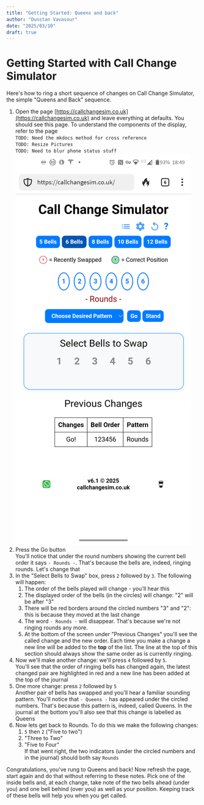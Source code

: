 ```yaml
---
title: "Getting Started: Queens and back"
author: "Dunstan Vavasour"
date: "2025/03/10"
draft: true
---
```


# Getting Started with Call Change Simulator

Here's how to ring a short sequence of changes on Call Change Simulator, the simple "Queens and Back" sequence.

1. Open the page [https://callchangesim.co.uk](https://callchangesim.co.uk) and leave everything at defaults. You should see this page. To understand the components of the display, refer to the page  
`TODO: Need the mkdocs method for cross reference`  
`TODO: Resize Pictures`  
`TODO: Need to blur phone status stuff`  
![Alt: Image of Front Page of Call Change Simulator](../png/1-Start_Screen.png)  
0. Press the Go button	
	You'll notice that under the round numbers showing the current bell order it says `- Rounds -`. That's because the bells are, indeed, ringing rounds. Let's change that
0. In the "Select Bells to Swap" box, press `2` followed by `3`. The following will happen:
	1. The order of the bells played will change - you'll hear this
	0. The displayed order of the bells (in the circles) will change: "2" will be after "3"
	0. There will be red borders around the circled numbers "3" and "2": this is because they moved at the last change
	0. The word `- Rounds -` will disappear. That's because we're not ringing rounds any more.
	0. At the bottom of the screen under "Previous Changes" you'll see the called change and the new order. Each time you make a change a new line will be added to the **top** of the list. The line at the top of this section should always show the same order as is currently ringing.
0. Now we'll make another change: we'll press `4` followed by `5`.  
	You'll see that the order of ringing bells has changed again, the latest changed pair are highlighted in red and a new line has been added at the top of the journal
0. One more change: press `2` followed by `5`  
    Another pair of bells has swapped and you'll hear a familiar sounding pattern. You'll notice that `- Queens -` has appeared under the circled numbers. That's because this pattern is, indeed, called Queens. In the journal at the bottom you'll also see that this change is labelled as Queens
0. Now lets get back to Rounds. To do this we make the following changes:
	1. `5` then `2` ("Five to two")
	0. "Three to Two"
	0. "Five to Four"  
	If that went right, the two indicators (under the circled numbers and in the journal) should both say `Rounds`

Congratulations, you've rung to Queens and back! Now refresh the page, start again and do that without referring to these notes. Pick one of the inside bells and, at each change, take note of the two bells ahead (under you) and one bell behind (over you) as well as your position. Keeping track of these bells will help you when you get called.

